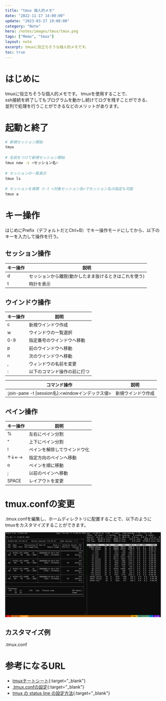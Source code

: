 ```yaml
---
title: "tmux 個人的メモ"
date: "2022-11-17 14:00:00"
update: "2023-03-27 19:00:00"
category: "Note"
hero: /notes/images/tmux/tmux.png
tags: ["Memo", "tmux"]
layout: note
excerpt: tmuxに役立ちそうな個人的メモです。
toc: true
---
```


# はじめに

tmuxに役立ちそうな個人的メモです。
tmuxを使用することで、  
ssh接続を終了してもプログラムを動かし続けてログを残すことができる、  
並列で処理を行うことができるなどのメリットがあります。

# 起動と終了

```bash
# 新規セッション開始
tmux

# 名前をつけて新規セッション開始
tmux new -s <セッション名>

# セッションの一覧表示
tmux ls

# セッションを再開 ※-t <対象セッション名>でセッション名の指定も可能
tmux a
```

# キー操作
はじめにPrefix（デフォルトだとCtrl+B）でキー操作モードにしてから、以下のキーを入力して操作を行う。

## セッション操作

| キー操作 | 説明 |
| - | - |
| d | セッションから離脱(動かしたまま抜けるときはこれを使う) |
| t | 時計を表示 |

## ウインドウ操作

| キー操作 | 説明 |
| - | - |
| c | 新規ウインドウ作成 |
| w | ウインドウの一覧選択 |
| 0-9 |  指定番号のウインドウへ移動|
| p | 前のウインドウへ移動 |
| n | 次のウインドウへ移動 |
| , | ウィンドウの名前を変更 |
| : | 以下のコマンド操作の前に打つ |

| コマンド操作 | 説明 |
| - | - |
| :join-pane -t [session名]:<windowインデックス値> | 新規ウインドウ作成 |

## ペイン操作

| キー操作 | 説明 |
| - | - |
| % | 左右にペイン分割 |
| " | 上下にペイン分割 |
| ! | ペインを解除してウインドウ化 |
| ↑↓←→ | 指定方向のペインへ移動 |
| o | ペインを順に移動 |
| ; | 以前のペインへ移動 |
| SPACE | レイアウトを変更 |

# tmux.confの変更
.tmux.confを編集し、ホームディレクトリに配置することで、以下のようにtmuxをカスタマイズすることができます。

![](/notes/images/tmux/tmux.png)

## カスタマイズ例

.tmux.conf
<script src="https://gist.github.com/Absolute-Value/616203b77258c4ccc0f4b28bd5d22faf.js"></script>

# 参考になるURL
- [tmuxチートシート](https://qiita.com/nmrmsys/items/03f97f5eabec18a3a18b){:target="_blank"}
- [.tmux.confの設定](https://qiita.com/youichiro/items/dd54c38c2f3873348c78){:target="_blank"}
- [tmux の status line の設定方法](https://qiita.com/nojima/items/9bc576c922da3604a72b){:target="_blank"}